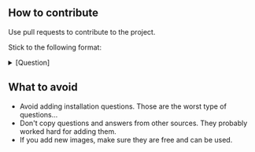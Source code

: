 ## How to contribute

Use pull requests to contribute to the project.

Stick to the following format:

<details>
<summary>[Question]</summary><br><b>

[Answer]
</b></details>

## What to avoid

* Avoid adding installation questions. Those are the worst type of questions...
* Don't copy questions and answers from other sources. They probably worked hard for adding them.
* If you add new images, make sure they are free and can be used.
